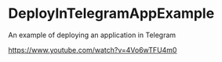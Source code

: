 # DeployInTelegramAppExample
An example of deploying an application in Telegram


https://www.youtube.com/watch?v=4Vo6wTFU4m0
